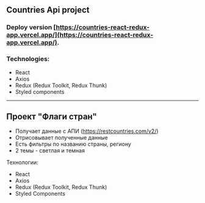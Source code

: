 ## Countries Api project

### Deploy version [https://countries-react-redux-app.vercel.app/](https://countries-react-redux-app.vercel.app/).

### Technologies:

* React
* Axios
* Redux (Redux Toolkit, Redux Thunk)
* Styled  components

----------------------------------------

## Проект "Флаги стран"

* Получает данные с АПИ (https://restcountries.com/v2/)
* Отрисовывает полученные данные
* Есть фильтры по названию страны, региону
* 2 темы - светлая и темная

Технологии:
* React
* Axios
* Redux (Redux Toolkit, Redux Thunk)
* Styled Components

